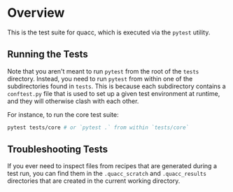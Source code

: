 # Overview

This is the test suite for quacc, which is executed via the `pytest` utility.

## Running the Tests

Note that you aren't meant to run `pytest` from the root of the `tests` directory. Instead, you need to run `pytest` from within one of the subdirectories found in `tests`. This is because each subdirectory contains a `conftest.py` file that is used to set up a given test environment at runtime, and they will otherwise clash with each other.

For instance, to run the core test suite:

```bash
pytest tests/core # or `pytest .` from within `tests/core`
```

## Troubleshooting Tests

If you ever need to inspect files from recipes that are generated during a test run, you can find them in the `.quacc_scratch` and `.quacc_results` directories that are created in the current working directory.
